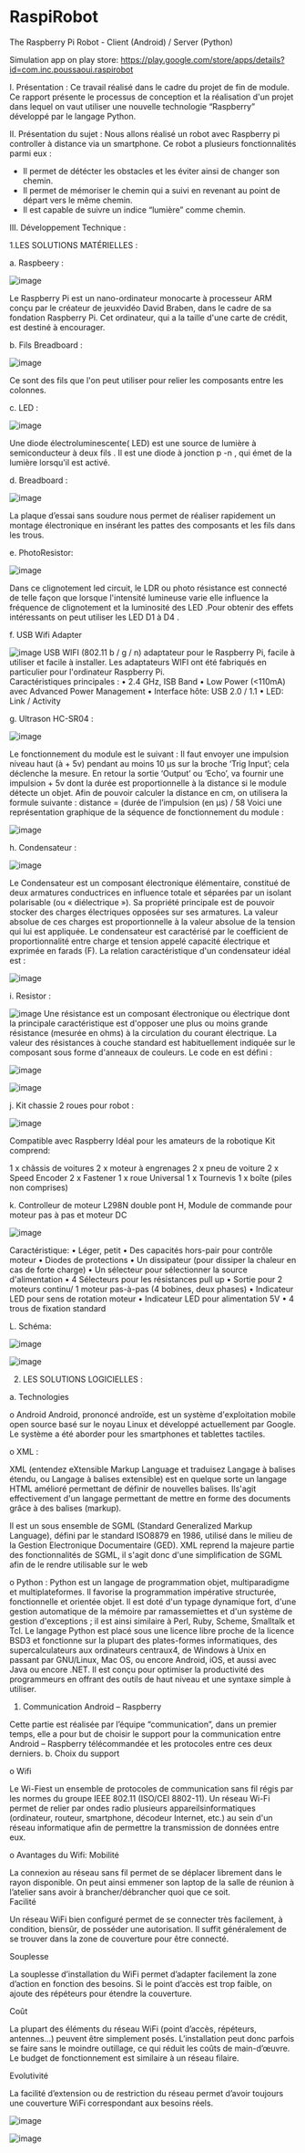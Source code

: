# RaspiRobot
The Raspberry Pi Robot - Client (Android) / Server (Python)

Simulation app on play store:
https://play.google.com/store/apps/details?id=com.inc.poussaoui.raspirobot

I.	Présentation : 
  Ce travail réalisé dans le cadre du projet de fin de module.  
Ce rapport présente le processus de conception et la réalisation d'un projet dans lequel on vaut utiliser une nouvelle technologie  “Raspberry” développé par le langage Python. 
 
 
II.	Présentation du sujet :
Nous allons réalisé un robot avec Raspberry pi controller à distance via un smartphone. 
Ce robot a plusieurs fonctionnalités parmi eux : 
-	Il permet de détécter les obstacles et les éviter ainsi de changer son chemin. 
-	Il permet de mémoriser le chemin qui a suivi en revenant au point de départ vers le même chemin. 
-	Il est capable de suivre un indice “lumière” comme chemin. 
 
 
 
III.	Développement Technique : 
 
1.LES SOLUTIONS MATÉRIELLES : 
 
a.	Raspbeery : 


![image](https://cloud.githubusercontent.com/assets/19296142/17629834/7224f076-60b4-11e6-9aa1-42dcce4b4d51.png)

Le Raspberry Pi est un nano-ordinateur monocarte à processeur ARM conçu par le créateur de jeuxvidéo David Braben, dans le cadre de sa fondation Raspberry Pi. Cet ordinateur, qui a la taille d'une carte de crédit, est destiné à encourager. 
        
b.	Fils Breadboard : 
  
 ![image](https://cloud.githubusercontent.com/assets/19296142/17629875/abb29d0c-60b4-11e6-8aba-6f11493df194.png)

Ce sont des fils que l'on peut utiliser pour relier les composants entre les colonnes. 
 
 
c.	LED : 
 
  
 ![image](https://cloud.githubusercontent.com/assets/19296142/17629888/b8981cf4-60b4-11e6-9afe-82b3302d407b.png)

Une diode électroluminescente( LED) est une source de lumière à semiconducteur à deux fils . Il est une diode à jonction p -n , qui émet de la lumière lorsqu'il est activé. 
 
d.	Breadboard : 
  
 ![image](https://cloud.githubusercontent.com/assets/19296142/17629906/c505a1aa-60b4-11e6-9687-e0205442b04c.png)

La plaque d’essai sans soudure nous permet de réaliser rapidement un montage électronique en insérant les pattes des composants et les fils dans les trous. 
 
e.	PhotoResistor: 
 
![image](https://cloud.githubusercontent.com/assets/19296142/17629915/d0f444ee-60b4-11e6-8749-f57128c23c1c.png)
	 
Dans ce clignotement led circuit, le LDR ou photo résistance est connecté de telle façon que lorsque l'intensité lumineuse varie elle influence la fréquence de clignotement et la luminosité des LED .Pour obtenir des effets intéressants on peut utiliser les LED D1 à D4 . 

f.	USB Wifi Adapter 
 
  ![image](https://cloud.githubusercontent.com/assets/19296142/17629930/e6e9e6dc-60b4-11e6-9527-e9aba1c5fd8e.png)
USB WIFI (802.11 b / g / n) adaptateur pour le Raspberry Pi, facile à utiliser et facile à installer. Les adaptateurs WIFI ont été fabriqués en particulier pour l'ordinateur Raspberry Pi.  
Caractéristiques principales : 
•	2.4 GHz, ISB Band 
•	Low Power (<110mA) avec Advanced Power Management 
•	Interface hôte: USB 2.0 / 1.1 
•	LED: Link / Activity 
 
 
g.	Ultrason HC-SR04 : 
  
  ![image](https://cloud.githubusercontent.com/assets/19296142/17629993/4d7820e4-60b5-11e6-901d-dc411664be37.png)

Le fonctionnement du module est le suivant : 
Il faut envoyer une impulsion niveau haut (à + 5v) pendant au moins 10 µs sur la broche ‘Trig Input’; cela déclenche la mesure. En retour la sortie ‘Output’ ou ‘Echo’, va fournir une impulsion + 5v dont la durée est proportionnelle à la distance si le module détecte un objet. Afin de pouvoir calculer la distance en cm, on utilisera la formule suivante : distance = (durée de l’impulsion (en µs) / 58 
Voici une représentation graphique de la séquence de fonctionnement du module : 
   
   ![image](https://cloud.githubusercontent.com/assets/19296142/17630001/5d64d7ea-60b5-11e6-9272-de6eea2a3bf7.png)
   
h.	Condensateur : 
 
 
 ![image](https://cloud.githubusercontent.com/assets/19296142/17630013/6bd67c5c-60b5-11e6-89a2-6a38a65db54b.png)

Le Condensateur est un composant électronique élémentaire, constitué de deux armatures conductrices en influence totale et séparées par un isolant polarisable (ou « diélectrique »). Sa propriété principale est de pouvoir stocker des charges électriques opposées sur ses armatures. La valeur absolue de ces charges est proportionnelle à la valeur absolue de la tension qui lui est appliquée. Le condensateur est caractérisé par le coefficient de proportionnalité entre charge et tension appelé capacité électrique et exprimée en farads (F). La relation caractéristique d'un condensateur idéal est : 
  
 ![image](https://cloud.githubusercontent.com/assets/19296142/17630026/78634b8a-60b5-11e6-8488-37866651151e.png)

i.	Resistor : 
  
 ![image](https://cloud.githubusercontent.com/assets/19296142/17630039/806d290e-60b5-11e6-8b48-a1b99ef57377.png)
Une résistance est un composant électronique ou électrique dont la principale caractéristique est d'opposer une plus ou moins grande résistance (mesurée en ohms) à la circulation du courant électrique. 
La valeur des résistances à couche standard est habituellement indiquée sur le composant sous forme d'anneaux de couleurs. Le code en est défini : 

 ![image](https://cloud.githubusercontent.com/assets/19296142/17630059/8e113302-60b5-11e6-8cad-bcbfb856037d.png)

  ![image](https://cloud.githubusercontent.com/assets/19296142/17630073/97b3445e-60b5-11e6-9fe8-df435f60172a.png)

j.      Kit chassie 2 roues pour robot :

![image](https://cloud.githubusercontent.com/assets/19296142/17630086/a478ba70-60b5-11e6-8297-966ab97c02f6.png)

Compatible avec Raspberry Idéal pour les amateurs de la robotique 
Kit comprend: 
 
1	x châssis de voitures 
2	x moteur à engrenages 
2 x pneu de voiture 
2 x Speed Encoder 
2 x Fastener 
1 x roue Universal 
1 x Tournevis 
1 x boîte (piles non comprises) 

k.      Controlleur de moteur 
L298N double pont H, Module de commande pour moteur pas à pas et moteur DC 
  
  ![image](https://cloud.githubusercontent.com/assets/19296142/17630192/31f02c26-60b6-11e6-93dc-3b89077c206d.png)


Caractéristique: 
•	Léger, petit 
•	Des capacités hors-pair pour contrôle moteur 
•	Diodes de protections 
•	Un dissipateur (pour dissiper la chaleur en cas de forte charge) 
•	Un sélecteur pour sélectionner la source d'alimentation 
•	4 Sélecteurs pour les résistances pull up 
•	Sortie pour 2 moteurs continu/ 1 moteur pas-à-pas (4 bobines, deux phases) 
•	Indicateur LED pour sens de rotation moteur 
•	Indicateur LED pour alimentation 5V 
•	4 trous de fixation standard 


L.	Schéma:

![image](https://cloud.githubusercontent.com/assets/19296142/17638961/1c953f62-60e6-11e6-920d-55e5e90dd9c7.png)


![image](https://cloud.githubusercontent.com/assets/19296142/17638962/28fccd2e-60e6-11e6-91c7-c3e241d5835d.png)


2.	LES SOLUTIONS LOGICIELLES : 

a.	Technologies  
 
o	Android 
Android, prononcé androïde, est un système d'exploitation mobile open source  basé sur le noyau Linux et développé actuellement par Google. Le système a été aborder pour les smartphones et tablettes tactiles. 
 
o	XML : 
 
XML (entendez eXtensible Markup Language et traduisez Langage à balises étendu, ou Langage à balises extensible) est en quelque sorte un langage HTML amélioré permettant de définir de nouvelles balises. Ils'agit effectivement d'un langage permettant de mettre en forme des documents grâce à des balises (markup). 
 
Il est un sous ensemble de SGML (Standard Generalized Markup 
Language), défini par le standard ISO8879 en 1986, utilisé dans le milieu de la Gestion Electronique Documentaire (GED). XML reprend la majeure partie des fonctionnalités de SGML, il s'agit donc d'une simplification de SGML afin de le rendre utilisable sur le web 
 
o	Python : 
Python est un langage de programmation objet, multiparadigme et multiplateformes. Il favorise la programmation impérative structurée, fonctionnelle et orientée objet. Il est doté d'un typage dynamique fort, d'une gestion automatique de la mémoire par ramassemiettes et d'un système de gestion d'exceptions ; il est ainsi similaire à Perl, Ruby, Scheme, Smalltalk et Tcl. 
Le langage Python est placé sous une licence libre proche de la licence BSD3 et fonctionne sur la plupart des plates-formes informatiques, des supercalculateurs aux ordinateurs centraux4, de Windows à Unix en passant par GNU/Linux, Mac OS, ou encore Android, iOS, et aussi avec Java ou encore .NET. Il est conçu pour optimiser la productivité des programmeurs en offrant des outils de haut niveau et une syntaxe simple à utiliser. 


1. Communication Android – Raspberry 
 
Cette partie est réalisée par l’équipe “communication”, dans un premier temps, elle a pour but de choisir le support pour la communication entre Android – Raspberry télécommandée et les protocoles entre ces deux derniers. 
b.	Choix du support 
 
o	Wifi 
 
Le Wi-Fiest un ensemble de protocoles de communication sans fil régis par les normes du groupe IEEE 802.11 (ISO/CEI 8802-11). Un réseau Wi-Fi permet de relier par ondes radio 
plusieurs appareilsinformatiques (ordinateur, routeur, smartphone, décodeur Internet, etc.) au sein d'un réseau informatique afin de permettre la transmission de données entre eux. 
 
o	Avantages du Wifi: 
Mobilité  
 
La connexion au réseau sans fil permet de se déplacer librement dans le rayon disponible. On peut ainsi emmener son laptop de la salle de réunion à l’atelier sans avoir à brancher/débrancher quoi que ce soit.   
Facilité  
 
Un réseau WiFi bien configuré permet de se connecter très facilement, à condition, biensûr, de posséder une autorisation. Il suffit généralement de se trouver dans la zone de couverture pour être connecté.  
 
Souplesse  
 
La souplesse d’installation du WiFi permet d’adapter facilement la zone d’action en fonction des besoins. Si le point d’accès est trop faible, on ajoute des répéteurs pour étendre la couverture.  
 
Coût  
 
La plupart des éléments du réseau WiFi (point d’accès, répéteurs, antennes…) peuvent être simplement posés. L’installation peut donc parfois se faire sans le moindre outillage, ce qui réduit les coûts de main-d’œuvre. Le budget de fonctionnement est similaire à un réseau filaire.  
 
Evolutivité  
 
La facilité d’extension ou de restriction du réseau permet d’avoir toujours une couverture WiFi correspondant aux besoins réels. 

![image](https://cloud.githubusercontent.com/assets/19296142/17639035/cade9230-60e6-11e6-94cb-b79abfbad61d.png)

![image](https://cloud.githubusercontent.com/assets/19296142/17639029/c114cfd0-60e6-11e6-891a-9b7dcf5ae72c.png)

